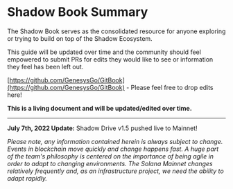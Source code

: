 # Shadow Book Summary

The Shadow Book serves as the consolidated resource for anyone exploring or trying to build on top of the Shadow Ecosystem.

This guide will be updated over time and the community should feel empowered to submit PRs for edits they would like to see or information they feel has been left out.

[https://github.com/GenesysGo/GitBook](https://github.com/GenesysGo/GitBook) - Please feel free to drop edits here!

**This is a living document and will be updated/edited over time.**

***

**July 7th, 2022 Update:** Shadow Drive v1.5 pushed live to Mainnet!

_Please note, any information contained herein is always subject to change. Events in blockchain move quickly and change happens fast. A huge part of the team's philosophy is centered on the importance of being agile in order to adapt to changing environments. The Solana Mainnet changes relatively frequently and, as an infrastructure project, we need the ability to adapt rapidly._

